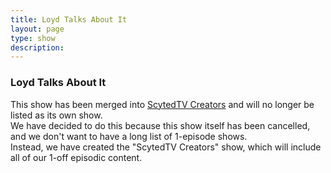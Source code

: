 ```yaml
---
title: Loyd Talks About It
layout: page
type: show
description:
---
```


<h3>Loyd Talks About It</h3>
This show has been merged into <a href="../show/scytedtv-creators">ScytedTV Creators</a> and will no longer be listed as its own show.<br>
We have decided to do this because this show itself has been cancelled, and we don't want to have a long list of 1-episode shows.<br>
Instead, we have created the "ScytedTV Creators" show, which will include all of our 1-off episodic content.

<script src="show-scripts.js"></script>